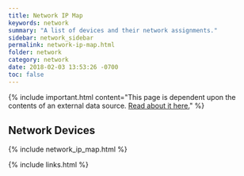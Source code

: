```yaml
---
title: Network IP Map
keywords: network
summary: "A list of devices and their network assignments."
sidebar: network_sidebar
permalink: network-ip-map.html
folder: network
category: network
date: 2018-02-03 13:53:26 -0700
toc: false
---
```

{% include important.html content="This page is dependent upon the contents of an external data source. [Read about it here.](network-ip-map-details)" %}

## Network Devices

{% include network_ip_map.html %}

{% include links.html %}
